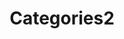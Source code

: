 ---
title: "Categories2"
layout: category
permalink: /categories/categories2/
author_profile: true
taxonomy: Categories2
sidebar:
  nav: "categories"
---